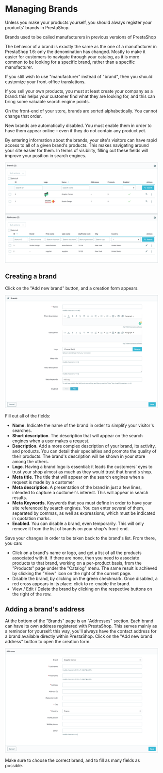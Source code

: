 # Managing Brands

Unless you make your products yourself, you should always register your products' brands in PrestaShop.

Brands used to be called manufacturers in previous versions of PrestaShop

The behavior of a brand is exactly the same as the one of a manufacturer in PrestaShop 1.6: only the denomination has changed. Mostly to make it easier for customers to navigate through your catalog, as it is more common to be looking for a specific brand, rather than a specific manufacturer.

If you still wish to use "manufacturer" instead of "brand", then you should customize your front-office translations.

If you sell your own products, you must at least create your company as a brand: this helps your customer find what they are looking for, and this can bring some valuable search engine points.

On the front-end of your store, brands are sorted alphabetically. You cannot change that order.

New brands are automatically disabled. You must enable them in order to have them appear online – even if they do not contain any product yet.

By entering information about the brands, your site's visitors can have rapid access to all of a given brand's products. This makes navigating around your site easier for them. In terms of visibility, filling out these fields will improve your position in search engines.

![](<../../../.gitbook/assets/64225535 (3) (3) (3).png>)

## Creating a brand <a href="#managingbrands-creatingabrand" id="managingbrands-creatingabrand"></a>

Click on the "Add new brand" button, and a creation form appears.

![](<../../../.gitbook/assets/64225536 (3) (3).png>)

Fill out all of the fields:

* **Name**. Indicate the name of the brand in order to simplify your visitor's searches.
* **Short description**. The description that will appear on the search engines when a user makes a request.&#x20;
* **Description**. Add a more complex description of your brand, its activity, and products. You can detail their specialties and promote the quality of their products. The brand's description will be shown in your store among the others.
* **Logo**. Having a brand logo is essential: it leads the customers' eyes to trust your shop almost as much as they would trust that brand's shop.
* **Meta title**. The title that will appear on the search engines when a request is made by a customer
* **Meta description**. A presentation of the brand in just a few lines, intended to capture a customer's interest. This will appear in search results.
* **Meta Keywords**. Keywords that you must define in order to have your site referenced by search engines. You can enter several of them, separated by commas, as well as expressions, which must be indicated in quotation marks.
* **Enabled**. You can disable a brand, even temporarily. This will only remove it from the list of brands on your shop's front-end.

Save your changes in order to be taken back to the brand's list. From there, you can:

* Click on a brand's name or logo, and get a list of all the products associated with it. If there are none, then you need to associate products to that brand, working on a per-product basis, from the "Products" page under the "Catalog" menu. The same result is achieved by clicking the "View" icon on the right of the current page.
* Disable the brand, by clicking on the green checkmark. Once disabled, a red cross appears in its place: click to re-enable the brand.
* View / Edit / Delete the brand by clicking on the respective buttons on the right of the row.

## Adding a brand's address <a href="#managingbrands-addingabrandsaddress" id="managingbrands-addingabrandsaddress"></a>

At the bottom of the "Brands" page is an "Addresses" section. Each brand can have its own address registered with PrestaShop. This serves mainly as a reminder for yourself: this way, you'll always have the contact address for a brand available directly within PrestaShop. Click on the "Add new brand address" button to open the creation form.

![](<../../../.gitbook/assets/64225538 (3) (3).png>)

Make sure to choose the correct brand, and to fill as many fields as possible.
